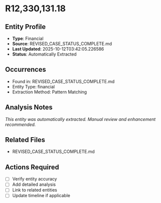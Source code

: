 # R12,330,131.18

## Entity Profile
- **Type**: Financial
- **Source**: REVISED_CASE_STATUS_COMPLETE.md
- **Last Updated**: 2025-10-12T03:42:05.226586
- **Status**: Automatically Extracted

## Occurrences
- Found in: REVISED_CASE_STATUS_COMPLETE.md
- Entity Type: financial
- Extraction Method: Pattern Matching

## Analysis Notes
*This entity was automatically extracted. Manual review and enhancement recommended.*

## Related Files
- REVISED_CASE_STATUS_COMPLETE.md

## Actions Required
- [ ] Verify entity accuracy
- [ ] Add detailed analysis
- [ ] Link to related entities
- [ ] Update timeline if applicable
